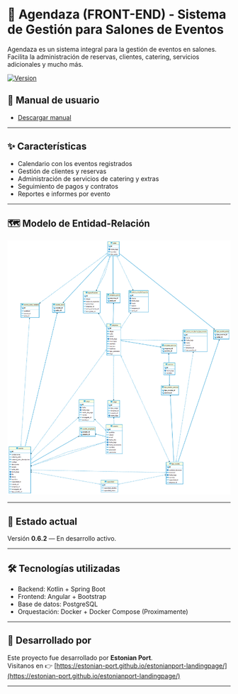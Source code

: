 # 📒 Agendaza (FRONT-END) - Sistema de Gestión para Salones de Eventos

Agendaza es un sistema integral para la gestión de eventos en salones. Facilita la administración de reservas, clientes, catering, servicios adicionales y mucho más.

[![Version](https://img.shields.io/badge/version-0.6.2-blue.svg)](https://github.com/Estonian-Port/agendaza-backend/tags)

<!-- Futuras acciones de CI/CD
[![Build Status](https://github.com/Estonian-Port/agendaza-backend/actions/workflows/build.yml/badge.svg)](https://github.com/Estonian-Port/agendaza-backend/actions)
[![Coverage Status](https://coveralls.io/repos/github/Estonian-Port/agendaza-backend/badge.svg?branch=main)](https://coveralls.io/github/Estonian-Port/agendaza-backend?branch=main)
-->

## 📖 Manual de usuario

- [Descargar manual](Manual_de_usuario.pdf)


---

## ✨ Características

- Calendario con los eventos registrados
- Gestión de clientes y reservas
- Administración de servicios de catering y extras
- Seguimiento de pagos y contratos
- Reportes e informes por evento

---

## 🗺️ Modelo de Entidad-Relación

<img src="DER.png" alt="Modelo DER" width="600">

---

## 🚀 Estado actual

Versión **0.6.2** — En desarrollo activo.  

---

## 🛠️ Tecnologías utilizadas

- Backend: Kotlin + Spring Boot
- Frontend: Angular + Bootstrap
- Base de datos: PostgreSQL
- Orquestación: Docker + Docker Compose (Proximamente)

---

## 👥 Desarrollado por

Este proyecto fue desarrollado por **Estonian Port**.  
Visitanos en 👉 [https://estonian-port.github.io/estonianport-landingpage/](https://estonian-port.github.io/estonianport-landingpage/)

---
